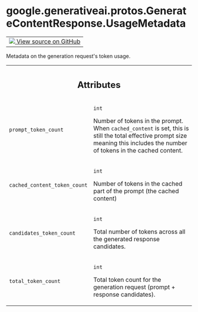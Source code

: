 
# google.generativeai.protos.GenerateContentResponse.UsageMetadata

<!-- Insert buttons and diff -->

<table class="tfo-notebook-buttons tfo-api nocontent">
<td>
  <a target="_blank" href="https://github.com/googleapis/google-cloud-python/tree/main/packages/google-ai-generativelanguage/google/ai/generativelanguage_v1beta/types/generative_service.py#L559-L593">
    <img src="https://www.tensorflow.org/images/GitHub-Mark-32px.png" />
    View source on GitHub
  </a>
</td>
</table>



Metadata on the generation request's token usage.

<!-- Placeholder for "Used in" -->




<!-- Tabular view -->
 <table class="responsive fixed orange">
<colgroup><col width="214px"><col></colgroup>
<tr><th colspan="2"><h2 class="add-link">Attributes</h2></th></tr>

<tr>
<td>

`prompt_token_count`<a id="prompt_token_count"></a>

</td>
<td>

`int`

Number of tokens in the prompt. When ``cached_content`` is
set, this is still the total effective prompt size meaning
this includes the number of tokens in the cached content.

</td>
</tr><tr>
<td>

`cached_content_token_count`<a id="cached_content_token_count"></a>

</td>
<td>

`int`

Number of tokens in the cached part of the
prompt (the cached content)

</td>
</tr><tr>
<td>

`candidates_token_count`<a id="candidates_token_count"></a>

</td>
<td>

`int`

Total number of tokens across all the
generated response candidates.

</td>
</tr><tr>
<td>

`total_token_count`<a id="total_token_count"></a>

</td>
<td>

`int`

Total token count for the generation request
(prompt + response candidates).

</td>
</tr>
</table>



